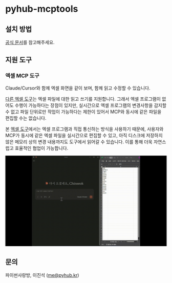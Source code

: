 # pyhub-mcptools

## 설치 방법

[공식 문서](https://mcp.pyhub.kr)를 참고해주세요.

## 지원 도구

### 엑셀 MCP 도구

Claude/Cursor와 함께 엑셀 화면을 같이 보며, 함께 읽고 수정할 수 있습니다.

[다른 엑셀 도구](https://github.com/negokaz/excel-mcp-server)는 엑셀 파일에 대한 읽고 쓰기를 지원합니다.
그래서 엑셀 프로그램이 없어도 수행이 가능하다는 장점이 있지만, 실시간으로 엑셀 프로그램의 변경사항을 감지할 수 없고
파일 단위로만 작업이 가능하다는 제한이 있어서 MCP와 동시에 같은 파일을 편집할 수는 없습니다.

본 [엑셀 도구](https://mcp.pyhub.kr)에서는 엑셀 프로그램과 직접 통신하는 방식을 사용하기 때문에,
사용자와 MCP가 동시에 같은 엑셀 파일을 실시간으로 편집할 수 있고, 아직 디스크에 저장하지 않은 메모리 상의
변경 내용까지도 도구에서 읽어갈 수 있습니다. 이를 통해 더욱 자연스럽고 효율적인 협업이 가능합니다.

[![영상 썸네일](./docs/mcptools/excel/assets/pyhub.mcptools-v0.4.6.gif)](./docs/mcptools/excel/assets/pyhub.mcptools-v0.4.6.mp4)

## 문의

파이썬사랑방, 이진석 (me@pyhub.kr)